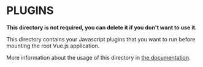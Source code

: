 # PLUGINS

**This directory is not required, you can delete it if you don't want to use it.**

This directory contains your Javascript plugins that you want to run before mounting the root Vue.js application.

More information about the usage of this directory in [the documentation](https://nuxtjs.org/guide/plugins).

